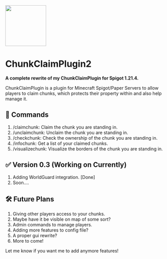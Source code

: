 <img src="https://cdn.modrinth.com/data/8C4QfJDU/070d802c6f909b3c1324b3cad46d6b4d9ab5131f_96.webp" width="128">

# ChunkClaimPlugin2
 **A complete rewrite of my ChunkClaimPlugin for Spigot 1.21.4.**
 
 ChunkClaimPlugin is a plugin for Minecraft Spigot/Paper Servers to allow players to claim chunks, which protects their property within and also help manage it.

## 📜 Commands
1. /claimchunk: Claim the chunk you are standing in.
2. /unclaimchunk: Unclaim the chunk you are standing in.
3. /checkchunk: Check the ownership of the chunk you are standing in.
4. /infochunk: Get a list of your claimed chunks.
5. /visualizechunk: Visualize the borders of the chunk you are standing in.

## ✅ Version 0.3 (Working on Currently)
1. Adding WorldGuard integration. [Done]
2. Soon....


## 🛠️ Future Plans
1. Giving other players access to your chunks.
2. Maybe have it be visible on map of some sort?
3. Admin commands to manage players.
4. Adding more features to config file?
5. A proper gui rewrite?
6. More to come!

Let me know if you want me to add anymore features!
